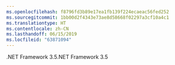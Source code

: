 ```yaml
---
ms.openlocfilehash: f8796fd3b89e17ea1fb139f224ecaeac56fed252
ms.sourcegitcommit: 1bb00d2f4343e73ae8d58668f02297a3cf10a4c1
ms.translationtype: HT
ms.contentlocale: zh-CN
ms.lasthandoff: 06/15/2019
ms.locfileid: "63871094"
---
```

 <span data-ttu-id="04ba8-101">.NET Framework 3.5</span><span class="sxs-lookup"><span data-stu-id="04ba8-101">.NET Framework 3.5</span></span> 
